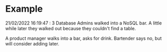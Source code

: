 # Example

<!-- replace-with-date starts -->
21/02/2022 16:19:47 : 3 Database Admins walked into a NoSQL bar. A little while later they walked out because they couldn't find a table.
<!-- replace-with-date ends -->

<!-- replace-with-joke starts -->
A product manager walks into a bar, asks for drink. Bartender says no, but will consider adding later.
<!-- replace-with-joke ends -->